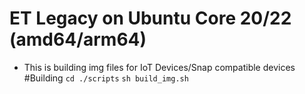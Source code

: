 # ET Legacy on Ubuntu Core 20/22 (amd64/arm64)
* This is building img files for IoT Devices/Snap compatible devices
#Building
`cd ./scripts`
`sh build_img.sh`